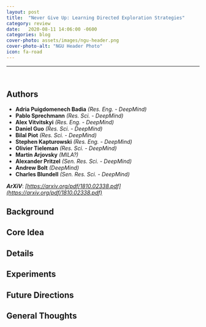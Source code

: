```yaml
---
layout: post
title:  "Never Give Up: Learning Directed Exploration Strategies"
category: review
date:   2020-08-11 14:06:00 -0600
categories: blog
cover-photo: assets/images/ngu-header.png
cover-photo-alt: "NGU Header Photo"
icon: fa-road
---
```



----------------------------
<br/>

## Authors
 - **Adria Puigdomenech Badia** *(Res. Eng. - DeepMind)*
 - **Pablo Sprechmann** *(Res. Sci. - DeepMind)*  
 - **Alex Vitvitskyi** *(Res. Eng. - DeepMind)*
 - **Daniel Guo** *(Res. Sci. - DeepMind)*
 - **Bilal Piot** *(Res. Sci. - DeepMind)*
 - **Stephen Kapturowski** *(Res. Eng. - DeepMind)*
 - **Olivier Tieleman** *(Res. Sci. - DeepMind)*
 - **Martin Arjovsky** *(MILA?)*
 - **Alexander Pritzel** *(Sen. Res. Sci. - DeepMind)*
 - **Andrew Bolt** *(DeepMind)*
 - **Charles Blundell** *(Sen. Res. Sci. - DeepMind)*
 
***ArXiV***: *[https://arxiv.org/pdf/1810.02338.pdf](https://arxiv.org/pdf/1810.02338.pdf)*
 
## Background


## Core Idea


## Details


## Experiments

## Future Directions
 

## General Thoughts

